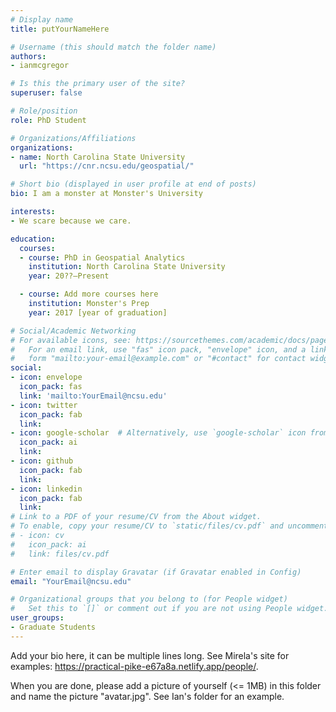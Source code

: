 ```yaml
---
# Display name
title: putYourNameHere

# Username (this should match the folder name)
authors:
- ianmcgregor

# Is this the primary user of the site?
superuser: false

# Role/position
role: PhD Student

# Organizations/Affiliations
organizations:
- name: North Carolina State University
  url: "https://cnr.ncsu.edu/geospatial/"

# Short bio (displayed in user profile at end of posts)
bio: I am a monster at Monster's University

interests:
- We scare because we care.

education:
  courses:
  - course: PhD in Geospatial Analytics
    institution: North Carolina State University
    year: 20??–Present

  - course: Add more courses here
    institution: Monster's Prep
    year: 2017 [year of graduation]

# Social/Academic Networking
# For available icons, see: https://sourcethemes.com/academic/docs/page-builder/#icons
#   For an email link, use "fas" icon pack, "envelope" icon, and a link in the
#   form "mailto:your-email@example.com" or "#contact" for contact widget.
social:
- icon: envelope
  icon_pack: fas
  link: 'mailto:YourEmail@ncsu.edu'
- icon: twitter
  icon_pack: fab
  link:
- icon: google-scholar  # Alternatively, use `google-scholar` icon from `ai` icon pack
  icon_pack: ai
  link:
- icon: github
  icon_pack: fab
  link:
- icon: linkedin
  icon_pack: fab
  link:
# Link to a PDF of your resume/CV from the About widget.
# To enable, copy your resume/CV to `static/files/cv.pdf` and uncomment the lines below.
# - icon: cv
#   icon_pack: ai
#   link: files/cv.pdf

# Enter email to display Gravatar (if Gravatar enabled in Config)
email: "YourEmail@ncsu.edu"

# Organizational groups that you belong to (for People widget)
#   Set this to `[]` or comment out if you are not using People widget.
user_groups:
- Graduate Students
---
```


Add your bio here, it can be multiple lines long. See Mirela's site for examples: https://practical-pike-e67a8a.netlify.app/people/.

When you are done, please add a picture of yourself (<= 1MB) in this folder and name the picture "avatar.jpg". See Ian's folder for an example.
